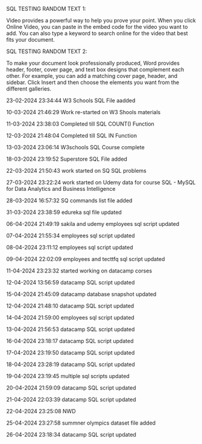 SQL TESTING RANDOM TEXT 1:

Video provides a powerful way to help you prove your point. When you click Online Video, you can paste in the embed code for the video you want to add. You can also type a keyword to search online for the video that best fits your document.

SQL TESTING RANDOM TEXT 2:

To make your document look professionally produced, Word provides header, footer, cover page, and text box designs that complement each other. For example, you can add a matching cover page, header, and sidebar. Click Insert and then choose the elements you want from the different galleries.

23-02-2024 23:34:44 W3 Schools SQL File aadded

10-03-2024 21:46:29 Work re-started on W3 Shools materials

11-03-2024 23:38:03 Completed till SQL COUNT() Function 

12-03-2024 21:48:04 Completed till SQL IN Function

13-03-2024 23:06:14 W3schools SQL Course complete

18-03-2024 23:19:52 Superstore SQL File added

22-03-2024 21:50:43 work started on SQ SQL problems

27-03-2024 23:22:24 work started on Udemy data for course SQL - MySQL for Data Analytics and Business Intelligence

28-03-2024 16:57:32 SQ commands list file added

31-03-2024 23:38:59 edureka sql file updated

06-04-2024 21:49:19 sakila and udemy employees sql script updated

07-04-2024 21:55:34 employees sql script updated

08-04-2024 23:11:12 employees sql script updated

09-04-2024 22:02:09 employees and tecttfq sql script updated

11-04-2024 23:23:32 started working on datacamp corses

12-04-2024 13:56:59 datacamp SQL script updated

15-04-2024 21:45:09 datacamp database snapshot updated

12-04-2024 21:48:10 datacamp SQL script updated

14-04-2024 21:59:00 employees sql script updated

13-04-2024 21:56:53 datacamp SQL script updated

16-04-2024 23:18:17 datacamp SQL script updated

17-04-2024 23:19:50 datacamp SQL script updated

18-04-2024 23:28:19 datacamp SQL script updated

19-04-2024 23:19:45 multiple sql scripts updated

20-04-2024 21:59:09 datacamp SQL script updated

21-04-2024 22:03:39 datacamp SQL script updated

22-04-2024 23:25:08 NWD 

25-04-2024 23:27:58 summner olympics dataset file added

26-04-2024 23:18:34 datacamp SQL script updated